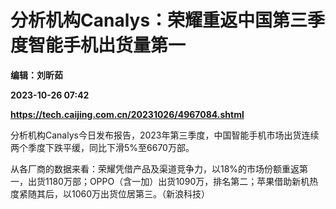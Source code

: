# 分析机构Canalys：荣耀重返中国第三季度智能手机出货量第一
**编辑：刘昕茹**

**2023-10-26 07:42**

**https://tech.caijing.com.cn/20231026/4967084.shtml**

分析机构Canalys今日发布报告，2023年第三季度，中国智能手机市场出货连续两个季度下跌平缓，同比下滑5%至6670万部。

从各厂商的数据来看：荣耀凭借产品及渠道竞争力，以18%的市场份额重返第一，出货1180万部；OPPO（含一加）出货1090万，排名第二；苹果借助新机热度紧随其后，以1060万出货位居第三。（新浪科技）
